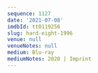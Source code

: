 ```yaml
---
sequence: 1127
date: '2021-07-08'
imdbId: tt0119256
slug: hard-eight-1996
venue: null
venueNotes: null
medium: Blu-ray
mediumNotes: 2020 | Imprint
---
```


